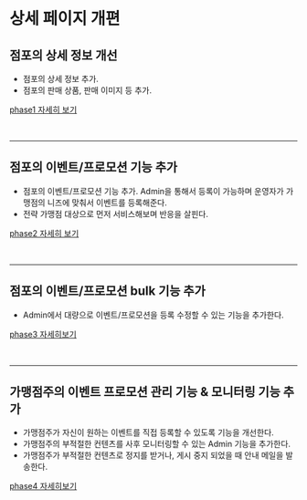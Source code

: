 # 상세 페이지 개편

## 점포의 상세 정보 개선

- 점포의 상세 정보 추가.
- 점포의 판매 상품, 판매 이미지 등 추가.

[phase1 자세히 보기](./2020/02.머천트맵_디테일페이지_개선.md) 

<br><hr>

## 점포의 이벤트/프로모션 기능 추가

- 점포의 이벤트/프로모션 기능 추가. Admin을 통해서 등록이 가능하며 운영자가 가맹점의 니즈에 맞춰서 이벤트를 등록해준다.
- 전략 가맹점 대상으로 먼저 서비스해보며 반응을 살핀다.

[phase2 자세히 보기](./2021/02.머천트맵_이벤트배너.md)

<br><hr>

## 점포의 이벤트/프로모션 bulk 기능 추가

- Admin에서 대량으로 이벤트/프로모션을 등록 수정할 수 있는 기능을 추가한다.

[phase3 자세히보기](./2022/02.머천트맵_이벤트배너_bulk.md)

<br><hr>

## 가맹점주의 이벤트 프로모션 관리 기능 & 모니터링 기능 추가

- 가맹점주가 자신이 원하는 이벤트를 직접 등록할 수 있도록 기능을 개선한다.
- 가맹점주의 부적절한 컨텐츠를 사후 모니터링할 수 있는 Admin 기능을 추가한다.
- 가맹점주가 부적절한 컨텐츠로 정지를 받거나, 게시 중지 되었을 때 안내 메일을 발송한다.

[phase4 자세히보기](./2021/09.머천트맵_이벤트배너_모니터링.md)
